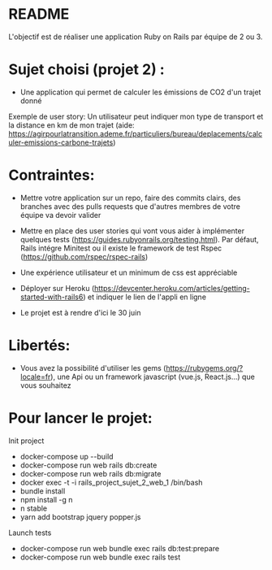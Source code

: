 # README
L'objectif est de réaliser une application Ruby on Rails par équipe de 2 ou 3.



# Sujet choisi (projet 2) :
* Une application qui permet de calculer les émissions de CO2 d'un trajet donné 

Exemple de user story:
Un utilisateur peut indiquer mon type de transport et la distance en km de mon trajet (aide: https://agirpourlatransition.ademe.fr/particuliers/bureau/deplacements/calculer-emissions-carbone-trajets)




# Contraintes:
* Mettre votre application sur un repo, faire des commits clairs, des branches avec des pulls requests que d'autres membres de votre équipe va devoir valider

* Mettre en place des user stories qui vont vous aider à implémenter quelques tests (https://guides.rubyonrails.org/testing.html). Par défaut, Rails intégre Minitest ou il existe le framework de test Rspec (https://github.com/rspec/rspec-rails)

* Une expérience utilisateur et un minimum de css est appréciable 

* Déployer sur Heroku (https://devcenter.heroku.com/articles/getting-started-with-rails6) et indiquer le lien de l'appli en ligne

* Le projet est à rendre d'ici le 30 juin


# Libertés:
* Vous avez la possibilité d'utiliser les gems (https://rubygems.org/?locale=fr), une Api ou un framework javascript (vue.js, React.js...) que vous souhaitez




# Pour lancer le projet:

Init project
* docker-compose up --build
* docker-compose run web rails db:create
* docker-compose run web rails db:migrate 
* docker exec -t -i rails_project_sujet_2_web_1 /bin/bash
* bundle install
* npm install -g n
* n stable
* yarn add bootstrap jquery popper.js

Launch tests
* docker-compose run web bundle exec rails db:test:prepare
* docker-compose run web bundle exec rails test
